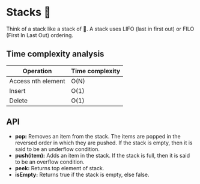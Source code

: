 # Stacks 🥞

Think of a stack like a stack of 🥞. A stack uses LIFO (last in first out) or FILO (First In Last Out) ordering.

## Time complexity analysis

| Operation          | Time complexity |
| ------------------ | --------------- |
| Access nth element | O(N)            |
| Insert             | O(1)            |
| Delete             | O(1)            |

## API

- **pop:** Removes an item from the stack. The items are popped in the reversed order in which they are pushed. If the stack is empty, then it is said to be an underflow condition.
- **push(item):** Adds an item in the stack. If the stack is full, then it is said to be an overflow condition.
- **peek:** Returns top element of stack.
- **isEmpty:** Returns true if the stack is empty, else false.
